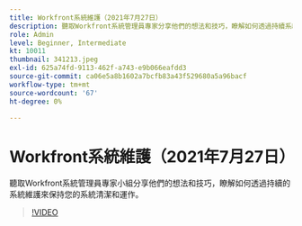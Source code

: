 ```yaml
---
title: Workfront系統維護（2021年7月27日）
description: 聽取Workfront系統管理員專家分享他們的想法和技巧，瞭解如何透過持續系統保持您的系統整潔和運作…… （說明應該介於60到160個字元之間）
role: Admin
level: Beginner, Intermediate
kt: 10011
thumbnail: 341213.jpeg
exl-id: 625a74fd-9113-462f-a743-e9b066eafdd3
source-git-commit: ca06e5a8b1602a7bcfb83a43f529680a5a96bacf
workflow-type: tm+mt
source-wordcount: '67'
ht-degree: 0%

---
```


# Workfront系統維護（2021年7月27日）

聽取Workfront系統管理員專家小組分享他們的想法和技巧，瞭解如何透過持續的系統維護來保持您的系統清潔和運作。

>[!VIDEO](https://video.tv.adobe.com/v/341213/?quality=12&learn=on)
